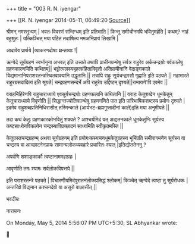 +++
title = "003 R. N. iyengar"

+++
[[R. N. iyengar	2014-05-11, 06:49:20 [Source](https://groups.google.com/g/samskrita/c/dNUjl4Y2r2k)]]



श्रीमन् नमस्तुभ्यम् \| भवतः विवरणं सन्दिग्धम् इति प्रतिभाति \| किन्तु समीचीनमपि भवितुमर्हति \| कथम्? नाहं बहुश्रुतः \| यत्किञ्चित् मया पठितं तदाश्रित्य ममअभिप्रायं लिखामि \|

  

आदावेव प्रार्थये \|व्याकरणदोषाः क्षन्तव्याः !\|

  

ऋग्वेदे सूर्यग्रहणं स्वर्भानुना अभवत् इति उच्यते तथापि प्राचीनग्रन्थेषु सर्वत्र राहुरेव अर्कचन्द्रयोः पर्वकालेषु ग्रहणकारणमिति कथितम्\|\|
भट्टोत्पलस्यबृहत्संहिताविवृतौ अतिप्राचीनानि वेदाङ्गकाले
विद्यमानानिपराशरतन्त्रस्थितवाक्यानि उद्धृतानि \|\| तत्रापि राहुः सूर्यचन्द्रमसौ गृह्णाति इति पठ्यते \|\| महाभारते राहुरग्रसदादित्यं इति श्रूयते\| चन्द्रग्रहणसन्दर्भे अपि राहुरेव उद्दिष्टम् दृश्यते\|\|रामायणे'पि एवमेव \|\|

वराहमिहिरेणपि राहुचाराध्याये एवसूर्यचन्द्रयोः ग्रहणफलानि कथितानि \|\| वराहः केतुशब्देन धूमकेतून् केतुचाराध्याये विवृणोति \|\| सिद्धान्तज्योतिषग्रन्थेषु ग्रहणगणिते पात इति पारिभाषिकशब्दस्य प्रयोगः दृश्यते \| इदमेव राहुशब्दप्रतिनिधिरासीत् तस्मिन्काले (आर्यभट-ब्रह्मगुप्तादीनां काले)इति मया अनुमीयते \|\| 

  

तदा कथं केतुः ग्रहणकारकोभवितुं शक्यते ? आश्चर्यमिदं यत् अद्यतनकाले धूमकेतुभिः सूर्यस्य कष्टसाध्येनविकल्पेन चन्द्रस्यापिप्रच्छादनं साध्यमिति स्वीकृतमस्ति \|\|

  

केतुग्रस्तचन्द्रग्रहण्म् अथवा सूर्यग्रहणम् इति प्रयोगःकस्यचनधूमकेतुग्रहस्य भूमिंप्रति समीपागमनेन सूर्यस्य वा चन्द्रस्य वा आच्छादनेनप्रायः सामान्यलोकव्यवहारे प्रचारितः स्यात् \|इतिद्योततेननु ?

  

अपर्वणि शशाङ्कार्कौ त्वष्टानाममहाग्रहः \|

आवृणोति तमः श्यामः सर्वलोकविपत्तये \|\|

  

इति पराशरतन्त्रे पठ्यते \| विचारणीयमिदंपुरातनंलोकप्रसिद्धं श्लोकम्\| किञ्चेत् ऋग्वेदे त्वष्टा तु सूर्यरोधकः \| अन्तरिक्षे विद्यमान कश्चनदेवो वा असुरो वाआसीत् \|\|

  

भवदीयः

नारायणः

  

  
On Monday, May 5, 2014 5:56:07 PM UTC+5:30, SL Abhyankar wrote:



